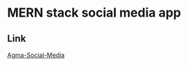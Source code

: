 # MERN stack social media app

## Link
[Agma-Social-Media](https://clinquant-platypus-4030b9.netlify.app/)

